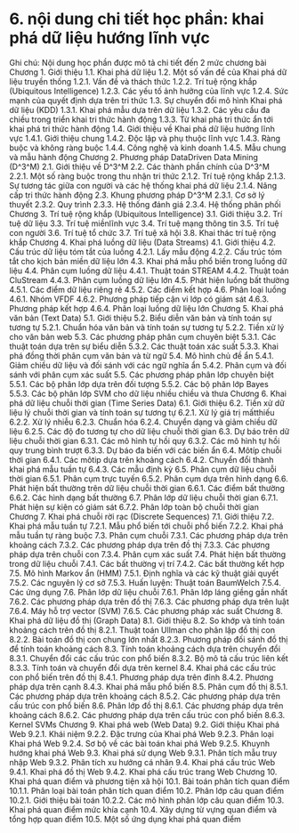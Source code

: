 # 6. nội dung chi tiết học phần: khai phá dữ liệu hướng lĩnh vực
Ghi chú: Nội dung học phần được mô tả chi tiết đến 2 mức chương bài
Chương 1. Giới thiệu
1.1. Khai phá dữ liệu
1.2. Một số vấn đề của Khai phá dữ liệu truyền thống
1.2.1. Vấn đề và thách thức
1.2.2. Trí tuệ rộng khắp (Ubiquitous Intelligence)
1.2.3. Các yếu tố ảnh hưởng của lĩnh vực
1.2.4. Sức mạnh của quyết định dựa trên tri thức
1.3. Sự chuyển đổi mô hình Khai phá dữ liệu (KDD)
1.3.1. Khai phá mẫu dựa trên dữ liệu
1.3.2. Các yêu cầu đa chiều trong triển khai tri thức hành động
1.3.3. Từ khai phá tri thức ẩn tới khai phá tri thức hành động
1.4. Giới thiệu về Khai phá dữ liệu hướng lĩnh vực
1.4.1. Giới thiệu chung
1.4.2. Độc lập và phụ thuộc lĩnh vực
1.4.3. Ràng buộc và không ràng buộc
1.4.4. Công nghệ và kinh doanh
1.4.5. Mẫu chung và mẫu hành động
Chương 2. Phương pháp DataDriven Data Mining (D^3^M)
2.1. Giới thiệu về D^3^M
2.2. Các thành phần chính của D^3^M
2.2.1. Một số ràng buộc trong thu nhận tri thức
2.1.2. Trí tuệ rộng khắp
2.1.3. Sự tương tác giữa con người và các hệ thống khai phá dữ liệu
2.1.4. Nâng cấp tri thức hành động
2.3. Khung phương pháp D^3^M
2.3.1. Cơ sở lý thuyết
2.3.2. Quy trình
2.3.3. Hệ thống đánh giá
2.3.4. Hệ thống phân phối
Chương 3. Trí tuệ rộng khắp (Ubiquitous Intelligence)
3.1. Giới thiệu
3.2. Trí tuệ dữ liệu
3.3. Trí tuệ miềnlĩnh vực
3.4. Trí tuệ mạng thông tin
3.5. Trí tuệ con người
3.6. Trí tuệ tổ chức
3.7. Trí tuệ xã hội
3.8. Khai thác trí tuệ rộng khắp
Chương 4. Khai phá luồng dữ liệu (Data Streams)
4.1. Giới thiệu
4.2. Cấu trúc dữ liệu tóm tắt của luồng
4.2.1. Lấy mẫu động
4.2.2. Cấu trúc tóm tắt cho kịch bản miền dữ liệu lớn
4.3. Khai phá mẫu phổ biến trong luồng dữ liệu
4.4. Phân cụm luồng dữ liệu
4.4.1. Thuật toán STREAM
4.4.2. Thuật toán CluStream
4.4.3. Phân cụm luồng dữ liệu lớn
4.5. Phát hiện luồng bất thường
4.5.1. Các điểm dữ liệu riêng rẻ
4.5.2. Các điểm kết hợp
4.6. Phân loại luồng
4.6.1. Nhóm VFDF
4.6.2. Phương pháp tiếp cận vi lớp có giám sát
4.6.3. Phương pháp kết hợp
4.6.4. Phân loại luồng dữ liệu lớn
Chương 5. Khai phá văn bản (Text Data)
5.1. Giới thiệu
5.2. Biểu diễn văn bản và tính toán sự tương tự
5.2.1. Chuẩn hóa văn bản và tính toán sự tương tự
5.2.2. Tiền xử lý cho văn bản web
5.3. Các phương pháp phân cụm chuyên biệt
5.3.1. Các thuật toán dựa trên sự biểu diễn
5.3.2. Các thuật toán xác suất
5.3.3. Khai phá đồng thời phân cụm văn bản và từ ngữ
5.4. Mô hình chủ đề ẩn
5.4.1. Giảm chiều dữ liệu và đối sánh với các ngữ nghĩa ẩn
5.4.2. Phân cụm và đối sánh với phân cụm xác suất
5.5. Các phương pháp phân lớp chuyên biệt
5.5.1. Các bộ phân lớp dựa trên đối tượng
5.5.2. Các bộ phân lớp Bayes
5.5.3. Các bộ phân lớp SVM cho dữ liệu nhiều chiều và thưa
Chương 6. Khai phá dữ liệu chuỗi thời gian (Time Series Data)
6.1. Giới thiệu
6.2. Tiền xử dữ liệu lý chuỗi thời gian và tính toán sự tương tự
6.2.1. Xử lý giá trị mấtthiếu
6.2.2. Xử lý nhiễu
6.2.3. Chuẩn hóa
6.2.4. Chuyển dạng và giảm chiều dữ liệu
6.2.5. Các độ đo tương tự cho dữ liệu chuỗi thời gian
6.3. Dự báo trên dữ liệu chuỗi thời gian
6.3.1. Các mô hình tự hồi quy
6.3.2. Các mô hình tự hồi quy trung bình trượt
6.3.3. Dự báo đa biến với các biến ẩn
6.4. Môtíp chuỗi thời gian
6.4.1. Các môtip dựa trên khoảng cách
6.4.2. Chuyển đổi thành khai phá mẫu tuần tự
6.4.3. Các mẫu định kỳ
6.5. Phân cụm dữ liệu chuỗi thời gian
6.5.1. Phân cụm trực tuyến
6.5.2. Phân cụm dựa trên hình dạng
6.6. Phát hiện bất thường trên dữ liệu chuỗi thời gian
6.6.1. Các điểm bất thường
6.6.2. Các hình dạng bất thường
6.7. Phân lớp dữ liệu chuỗi thời gian
6.7.1. Phát hiện sự kiện có giám sát
6.7.2. Phân lớp toàn bộ chuỗi thời gian
Chương 7. Khai phá chuỗi rời rạc (Discrete Sequences)
7.1. Giới thiệu
7.2. Khai phá mẫu tuần tự
7.2.1. Mẫu phổ biến tới chuỗi phổ biến
7.2.2. Khai phá mẫu tuần tự ràng buộc
7.3. Phân cụm chuỗi
7.3.1. Các phương pháp dựa trên khoảng cách
7.3.2. Các phương pháp dựa trên đồ thị
7.3.3. Các phương pháp dựa trên chuỗi con
7.3.4. Phân cụm xác suất
7.4. Phát hiện bất thường trong dữ liệu chuỗi
7.4.1. Các bất thường vị trí
7.4.2. Các bất thường kết hợp
7.5. Mô hình Markov ẩn (HMM)
7.5.1. Định nghĩa và các kỹ thuật giải quyết
7.5.2. Các nguyên lý cơ sở
7.5.3. Huấn luyện: Thuật toán BaumWelch
7.5.4. Các ứng dụng
7.6. Phân lớp dữ liệu chuỗi
7.6.1. Phân lớp láng giềng gần nhất
7.6.2. Các phương pháp dựa trên đồ thị
7.6.3. Các phương pháp dựa trên luật
7.6.4. Máy hỗ trợ vector (SVM)
7.6.5. Các phương pháp xác suất
Chương 8. Khai phá dữ liệu đồ thị (Graph Data)
8.1. Giới thiệu
8.2. So khớp và tính toán khoảng cách trên đồ thị
8.2.1. Thuật toán Ullman cho phân lập đồ thị con
8.2.2. Bài toán đồ thị con chung lớn nhất
8.2.3. Phương pháp đối sánh đồ thị để tính toán khoảng cách
8.3. Tính toán khoảng cách dựa trên chuyển đổi
8.3.1. Chuyển đổi các cấu trúc con phổ biến
8.3.2. Bộ mô tả cấu trúc liên kết
8.3.3. Tính toán và chuyển đổi dựa trên kernel
8.4. Khai phá các cấu trúc con phổ biến trên đồ thị
8.4.1. Phương pháp dựa trên đỉnh
8.4.2. Phương pháp dựa trên cạnh
8.4.3. Khai phá mẫu phổ biến
8.5. Phân cụm đồ thị
8.5.1. Các phương pháp dựa trên khoảng cách
8.5.2. Các phương pháp dựa trên cấu trúc con phổ biến
8.6. Phân lớp đồ thị
8.6.1. Các phương pháp dựa trên khoảng cách
8.6.2. Các phương pháp dựa trên cấu trúc con phổ biến
8.6.3. Kernel SVMs
Chương 9. Khai phá web (Web Data)
9.2. Giới thiệu Khai phá Web
9.2.1. Khái niệm
9.2.2. Đặc trưng của Khai phá Web
9.2.3. Phân loại Khai phá Web
9.2.4. Sơ bộ về các bài toán khai phá Web
9.2.5. Khuynh hướng khai phá Web
9.3. Khai phá sử dụng Web
9.3.1. Phân tích mẫu truy nhập Web
9.3.2. Phân tích xu hướng cá nhân
9.4. Khai phá cấu trúc Web
9.4.1. Khai phá đồ thị Web
9.4.2. Khai phá cấu trúc trang Web
Chương 10. Khai phá quan điểm và phương tiện xã hội
10.1. Bài toán phân tích quan điểm
10.1.1. Phân loại bài toán phân tích quan điểm
10.2. Phân lớp câu quan điểm
10.2.1. Giới thiệu bài toán
10.2.2. Các mô hình phân lớp câu quan điểm
10.3. Khai phá quan điểm mức khía cạnh
10.4. Xây dựng từ vựng quan điểm và tổng hợp quan điểm
10.5. Một số ứng dụng khai phá quan điểm
